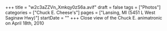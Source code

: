 +++
title = "w2c3aZZVn_Xmkqy0zS6a.avif"
draft = false
tags = ["Photos"]
categories = ["Chuck E. Cheese's"]
pages = ["Lansing, MI (5451 L West Saginaw Hwy)"]
startDate = ""
+++
Close view of the Chuck E. animatronic on April 18th, 2010
